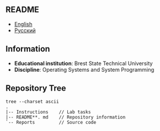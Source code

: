 ## README

- [English](README.md)
- [Русский](README-ru.md)

## Information

- **Educational institution**: Brest State Technical University
- **Discipline**: Operating Systems and System Programming

## Repository Tree

```
tree --charset ascii
.
|-- Instructions    // Lab tasks
|-- README**. md    // Repository information
`-- Reports         // Source code
```
